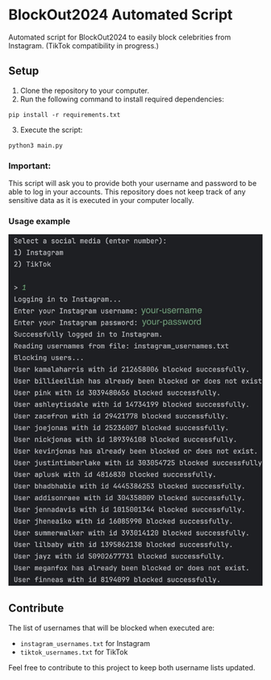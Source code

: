 # BlockOut2024 Automated Script

Automated script for BlockOut2024 to easily block celebrities from Instagram. (TikTok compatibility in progress.)


## Setup

1. Clone the repository to your computer.
2. Run the following command to install required dependencies:

```shell
pip install -r requirements.txt
```

3. Execute the script:
```shell 
python3 main.py
```


### **Important**:
This script will ask you to provide both your username and password to be able to log in your accounts. 
This repository does not keep track of any sensitive data as it is executed in your computer locally. 


### Usage example

![example.jpeg](resources/example.jpeg)

## Contribute

The list of usernames that will be blocked when executed are:

- `instagram_usernames.txt` for Instagram
- `tiktok_usernames.txt` for TikTok

Feel free to contribute to this project to keep both username lists updated.